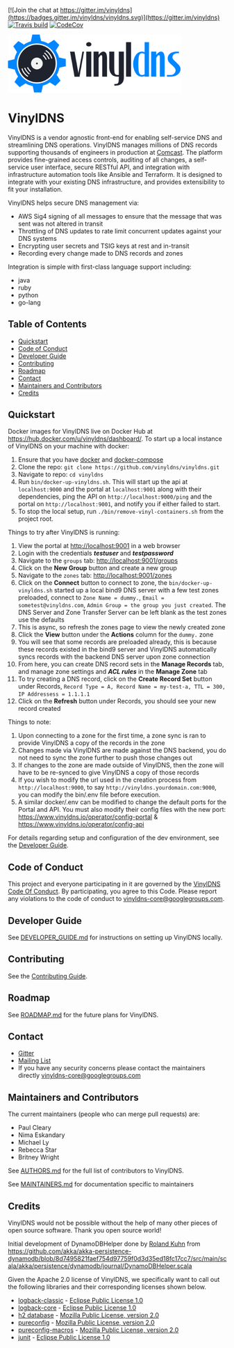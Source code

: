 [![Join the chat at https://gitter.im/vinyldns](https://badges.gitter.im/vinyldns/vinyldns.svg)](https://gitter.im/vinyldns)
[![Travis build](https://api.travis-ci.org/vinyldns/vinyldns.svg?branch=master)](https://travis-ci.org/vinyldns/vinyldns)
[![CodeCov ](https://codecov.io/gh/vinyldns/vinyldns/branch/master/graph/badge.svg)](https://codecov.io/gh/vinyldns/vinyldns)

<p align="left">
  <a href="http://www.vinyldns.io/">
    <img
      alt="VinylDNS"
      src="img/vinyldns-logo-full.png"
      width="400"
    />
  </a>
</p>

# VinylDNS
VinylDNS is a vendor agnostic front-end for enabling self-service DNS and streamlining DNS operations.
VinylDNS manages millions of DNS records supporting thousands of engineers in production at [Comcast](http://www.comcast.com).
The platform provides fine-grained access controls, auditing of all changes, a self-service user interface,
secure RESTful API, and integration with infrastructure automation tools like Ansible and Terraform.
It is designed to integrate with your existing DNS infrastructure, and provides extensibility to fit your installation.

VinylDNS helps secure DNS management via:
* AWS Sig4 signing of all messages to ensure that the message that was sent was not altered in transit
* Throttling of DNS updates to rate limit concurrent updates against your DNS systems
* Encrypting user secrets and TSIG keys at rest and in-transit
* Recording every change made to DNS records and zones

Integration is simple with first-class language support including:
* java
* ruby
* python
* go-lang

## Table of Contents
- [Quickstart](#quickstart)
- [Code of Conduct](#code-of-conduct)
- [Developer Guide](#developer-guide)
- [Contributing](#contributing)
- [Roadmap](#roadmap)
- [Contact](#contact)
- [Maintainers and Contributors](#maintainers-and-contributors)
- [Credits](#credits)

## Quickstart
Docker images for VinylDNS live on Docker Hub at https://hub.docker.com/u/vinyldns/dashboard/. 
To start up a local instance of VinylDNS on your machine with docker:

1. Ensure that you have [docker](https://docs.docker.com/install/) and [docker-compose](https://docs.docker.com/compose/install/)
2. Clone the repo: `git clone https://github.com/vinyldns/vinyldns.git`
3. Navigate to repo: `cd vinyldns`
4. Run `bin/docker-up-vinyldns.sh`. This will start up the api at `localhost:9000` and the portal at `localhost:9001` along with their 
dependencies, ping the API on `http://localhost:9000/ping` and the portal on `http://localhost:9001`, and notify you if either failed to start.
5. To stop the local setup, run `./bin/remove-vinyl-containers.sh` from the project root.

Things to try after VinylDNS is running:

1. View the portal at <http://localhost:9001> in a web browser
2. Login with the credentials ***testuser*** and ***testpassword***
3. Navigate to the `groups` tab: <http://localhost:9001/groups>
4. Click on the **New Group** button and create a new group
5. Navigate to the `zones` tab: <http://localhost:9001/zones>
6. Click on the **Connect** button to connect to zone, the `bin/docker-up-vinyldns.sh` started up a local bind9 DNS server 
with a few test zones preloaded, 
connect to `Zone Name = dummy.`, `Email = sometest@vinyldns.com`, `Admin Group = the group you just created`. The DNS
Server and Zone Transfer Server can be left blank as the test zones use the defaults 
7. This is async, so refresh the zones page to view the newly created zone
8. Click the **View** button under the **Actions** column for the `dummy.` zone
9. You will see that some records are preloaded already, this is because these records existed in the bind9 server 
and VinylDNS automatically syncs records with the backend DNS server upon zone connection
10. From here, you can create DNS record sets in the **Manage Records** tab, and manage zone settings and ***ACL rules***
in the **Manage Zone** tab
11. To try creating a DNS record, click on the **Create Record Set** button under Records, `Record Type = A, Record Name = my-test-a,
TTL = 300, IP Addressess = 1.1.1.1`
12. Click on the **Refresh** button under Records, you should see your new record created

Things to note: 

1. Upon connecting to a zone for the first time, a zone sync is ran to provide VinylDNS a copy of the records in the zone
2. Changes made via VinylDNS are made against the DNS backend, you do not need to sync the zone further to push those changes out
3. If changes to the zone are made outside of VinylDNS, then the zone will have to be re-synced to give VinylDNS a copy of those records
4. If you wish to modify the url used in the creation process from `http://localhost:9000`, to say `http://vinyldns.yourdomain.com:9000`, you can modify the bin/.env file before execution.
5. A similar docker/.env can be modified to change the default ports for the Portal and API. You must also modify their config files with the new port: https://www.vinyldns.io/operator/config-portal & https://www.vinyldns.io/operator/config-api

For details regarding setup and configuration of the dev environment, see the [Developer Guide](DEVELOPER_GUIDE.md).

## Code of Conduct
This project and everyone participating in it are governed by the [VinylDNS Code Of Conduct](CODE_OF_CONDUCT.md).  By
participating, you agree to this Code.  Please report any violations to the code of conduct to vinyldns-core@googlegroups.com.

## Developer Guide
See [DEVELOPER_GUIDE.md](DEVELOPER_GUIDE.md) for instructions on setting up VinylDNS locally.

## Contributing
See the [Contributing Guide](CONTRIBUTING.md).

## Roadmap
See [ROADMAP.md](ROADMAP.md) for the future plans for VinylDNS.

## Contact
- [Gitter](https://gitter.im/vinyldns)
- [Mailing List](https://groups.google.com/forum/#!forum/vinyldns)
- If you have any security concerns please contact the maintainers directly vinyldns-core@googlegroups.com

## Maintainers and Contributors
The current maintainers (people who can merge pull requests) are:
- Paul Cleary
- Nima Eskandary
- Michael Ly
- Rebecca Star
- Britney Wright

See [AUTHORS.md](AUTHORS.md) for the full list of contributors to VinylDNS.

See [MAINTAINERS.md](MAINTAINERS.md) for documentation specific to maintainers 

## Credits
VinylDNS would not be possible without the help of many other pieces of open source software. Thank you open source world!

Initial development of DynamoDBHelper done by [Roland Kuhn](https://github.com/rkuhn) from https://github.com/akka/akka-persistence-dynamodb/blob/8d7495821faef754d97759f0d3d35ed18fc17cc7/src/main/scala/akka/persistence/dynamodb/journal/DynamoDBHelper.scala

Given the Apache 2.0 license of VinylDNS, we specifically want to call out the following libraries and their corresponding licenses shown below.
- [logback-classic](https://github.com/qos-ch/logback) - [Eclipse Public License 1.0](https://www.eclipse.org/legal/epl-v10.html)
- [logback-core](https://github.com/qos-ch/logback) - [Eclipse Public License 1.0](https://www.eclipse.org/legal/epl-v10.html)
- [h2 database](http://h2database.com) - [Mozilla Public License, version 2.0](https://www.mozilla.org/MPL/2.0/)
- [pureconfig](https://github.com/pureconfig/pureconfig) - [Mozilla Public License, version 2.0](https://www.mozilla.org/MPL/2.0/)
- [pureconfig-macros](https://github.com/pureconfig/pureconfig) - [Mozilla Public License, version 2.0](https://www.mozilla.org/MPL/2.0/)
- [junit](https://junit.org/junit4/) - [Eclipse Public License 1.0](https://www.eclipse.org/legal/epl-v10.html)
